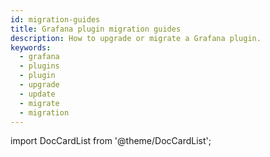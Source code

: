 ```yaml
---
id: migration-guides 
title: Grafana plugin migration guides
description: How to upgrade or migrate a Grafana plugin.
keywords:
  - grafana
  - plugins
  - plugin
  - upgrade
  - update
  - migrate
  - migration
---
```


import DocCardList from '@theme/DocCardList';

<DocCardList />